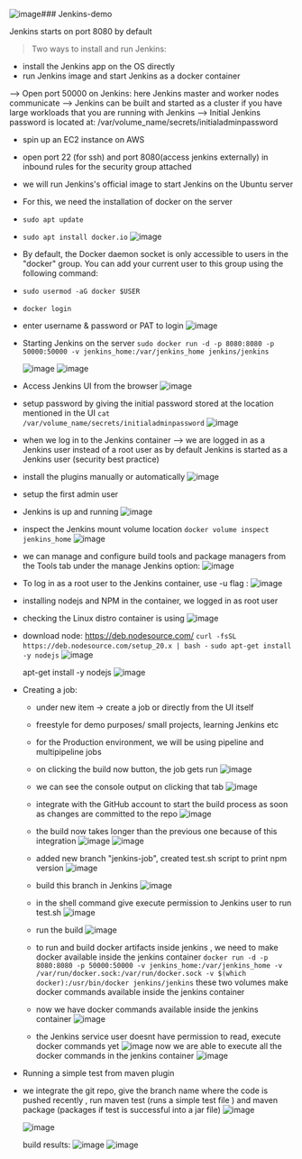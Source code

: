 ![image](https://github.com/hemu07/Jenkins-demo/assets/90203539/23497a04-4527-4547-a91d-2be68a1fd554)### Jenkins-demo

 Jenkins starts on port 8080 by default
 
 > Two ways to install and run Jenkins: 
  - install the Jenkins app on the OS directly
  - run Jenkins image and start Jenkins as a docker container

 --> Open port 50000 on Jenkins: here Jenkins master and worker nodes communicate
 --> Jenkins can be built and started as a cluster if you have large workloads that you are running with Jenkins
 --> Initial Jenkins password is located at: /var/volume_name/secrets/initialadminpassword

  - spin up an EC2 instance on AWS
  - open port 22 (for ssh) and port 8080(access jenkins externally) in inbound rules for the security group attached
  - we will run Jenkins's official image to start Jenkins on the Ubuntu server
    
  - For this, we need the installation of docker on the server
  - `sudo apt update`
  - `sudo apt install docker.io`
    ![image](https://github.com/hemu07/Jenkins-demo/assets/90203539/99c93d15-0b45-4d36-bcda-8886b79e6c9d)
    
  - By default, the Docker daemon socket is only accessible to users in the "docker" group. You can add your current user to this group using the following command:
  - `sudo usermod -aG docker $USER`
  - `docker login`
  - enter username & password or PAT to login
    ![image](https://github.com/hemu07/Jenkins-demo/assets/90203539/33abb65a-099e-426e-bd57-c91978f45ca5)
    
  - Starting Jenkins on the server
    `sudo docker run -d -p 8080:8080 -p 50000:50000 -v jenkins_home:/var/jenkins_home jenkins/jenkins`
    
    ![image](https://github.com/hemu07/Jenkins-demo/assets/90203539/735ff21e-a5b3-4e5b-a945-bd80a52d8062)
    ![image](https://github.com/hemu07/Jenkins-demo/assets/90203539/fa3361bd-1647-4913-9292-ecc2ed9122cf)

  - Access Jenkins UI from the browser
    ![image](https://github.com/hemu07/Jenkins-demo/assets/90203539/8446bafc-b637-489e-ae95-2dcbe9f5cf15)
 
  - setup password by giving the initial password stored at the location mentioned in the UI
    `cat /var/volume_name/secrets/initialadminpassword`
    ![image](https://github.com/hemu07/Jenkins-demo/assets/90203539/2a01d301-82c4-49dd-b20a-0c23406ebbe5)

  - when we log in to the Jenkins container --> we are logged in as a Jenkins user instead of a root user as by default Jenkins is started as a Jenkins user (security best practice)
    
  - install the plugins manually or automatically
    ![image](https://github.com/hemu07/Jenkins-demo/assets/90203539/7c494c78-53a2-444d-9afd-b90dafaa2a7a)

  - setup the first admin user
  - Jenkins is up and running
    ![image](https://github.com/hemu07/Jenkins-demo/assets/90203539/6bcd11bb-0f97-447e-8b58-18f869107b8e)

  - inspect the Jenkins mount volume location
    `docker volume inspect jenkins_home`
    ![image](https://github.com/hemu07/Jenkins-demo/assets/90203539/9facf09a-3f89-4880-a523-3740193725a3)

  - we can manage and configure build tools and package managers from the Tools tab under the manage Jenkins option:
    ![image](https://github.com/hemu07/Jenkins-demo/assets/90203539/9aae14da-4fec-467d-b77e-fde955562dc1)

  - To log in as a root user to the Jenkins container, use -u flag :
    ![image](https://github.com/hemu07/Jenkins-demo/assets/90203539/78d77032-b35c-408d-a321-333c588aff00)
    
  - installing nodejs and NPM in the container, we logged in as root user
  - checking the Linux distro container is using
    ![image](https://github.com/hemu07/Jenkins-demo/assets/90203539/bf7a7682-e13e-48d8-825b-92fc53ac28fc)

  - download node: https://deb.nodesource.com/
    `curl -fsSL https://deb.nodesource.com/setup_20.x | bash -`
    `sudo apt-get install -y nodejs`
    ![image](https://github.com/hemu07/Jenkins-demo/assets/90203539/6354baa0-a8d5-47ea-aaba-c237c9c89dda)

    apt-get install -y nodejs
    ![image](https://github.com/hemu07/Jenkins-demo/assets/90203539/b81d645d-59c5-405f-a1ff-14316aecc078)

  - Creating a job:
     - under new item -> create a job or directly from the UI itself
     - freestyle for demo purposes/ small projects, learning Jenkins etc
     - for the Production environment, we will be using pipeline and multipipeline jobs
     - on clicking the build now button, the job gets run
       ![image](https://github.com/hemu07/Jenkins-demo/assets/90203539/cff0e8b0-d9ce-49d5-a646-96fdaba0fad4)
     - we can see the console output on clicking that tab
       ![image](https://github.com/hemu07/Jenkins-demo/assets/90203539/b8f3dd28-9cbc-437d-8519-74173c4ad79c)
     - integrate with the GitHub account to start the build process as soon as changes are committed to the repo
       ![image](https://github.com/hemu07/Jenkins-demo/assets/90203539/e85cd60c-9dd0-43db-91ce-980d38d8321a)
     - the build now takes longer than the previous one because of this integration
       ![image](https://github.com/hemu07/Jenkins-demo/assets/90203539/64282678-557c-4d01-b929-64dceabd0f69)
       ![image](https://github.com/hemu07/Jenkins-demo/assets/90203539/79e8bcdf-e948-4a1b-af37-aa5970727bb0)

     - added new branch "jenkins-job", created test.sh script to print npm version
       ![image](https://github.com/hemu07/Jenkins-demo/assets/90203539/aced8685-535b-462b-b226-26ebedfbeb40)

     - build this branch in Jenkins
       ![image](https://github.com/hemu07/Jenkins-demo/assets/90203539/dd95a084-565c-4d74-9cd8-17f0419342a5)
     - in the shell command give execute permission to Jenkins user to run test.sh
       ![image](https://github.com/hemu07/Jenkins-demo/assets/90203539/b74b13f3-0065-4593-b4bf-0cf6c8ffc645)
     - run the build
       ![image](https://github.com/hemu07/Jenkins-demo/assets/90203539/1e1760a1-7dfe-4506-9b02-e9013b714c64)

    - to run and build docker artifacts inside jenkins , we need to make docker available inside the jenkins container
      `docker run -d -p 8080:8080 -p 50000:50000 -v jenkins_home:/var/jenkins_home -v /var/run/docker.sock:/var/run/docker.sock -v $(which docker):/usr/bin/docker jenkins/jenkins`
      these two volumes make docker commands available inside the jenkins container

    - now we have docker commands available inside the jenkins container
      ![image](https://github.com/hemu07/Jenkins-demo/assets/90203539/ee95e81c-a2a0-4f2b-a889-0abafe0ec474)

    - the Jenkins service user doesnt have permission to read, execute docker commands yet
      ![image](https://github.com/hemu07/Jenkins-demo/assets/90203539/24b617f0-5756-4d64-873c-85514ca2fb2a)
      now we are able to execute all the docker commands in the jenkins container
      ![image](https://github.com/hemu07/Jenkins-demo/assets/90203539/6e94a6e1-0ee0-44e3-98f6-6ad25e38c45f)

   - Running a simple test from maven plugin
   - we integrate the git repo, give the branch name where the code is pushed recently , run maven test (runs a simple test file ) and maven package (packages if test is successful into a jar file)
     ![image](https://github.com/hemu07/Jenkins-demo/assets/90203539/8db767f8-b050-45bd-9593-608f03d56477)

     ![image](https://github.com/hemu07/Jenkins-demo/assets/90203539/1382aa51-299c-4fc5-9dc7-5e05a1669f6f)

     build results:
     ![image](https://github.com/hemu07/Jenkins-demo/assets/90203539/5118f9ca-4a21-40c4-921d-daf6006846e1)
     ![image](https://github.com/hemu07/Jenkins-demo/assets/90203539/bad68ae6-ab12-44e3-8fd9-1f7e5730ce5c)

